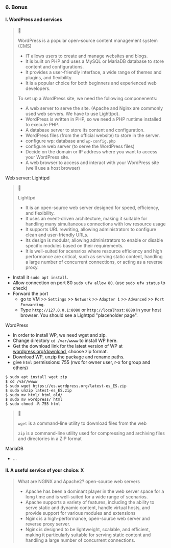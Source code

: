 ### 6. Bonus

#### I. WordPress and services

> 🌳
> 
> WordPress is a popular open-source content management system (CMS)
> - IT allows users to create and manage websites and blogs.
> - It is built on PHP and uses a MySQL or MariaDB database to store content and configurations.
> - It provides a user-friendly interface, a wide range of themes and plugins, and flexibility.
> - It is a popular choice for both beginners and experienced web developers.
>
> To set up a WordPress site, we need the following componenents:
> - A web server to serve the site. (Apache and Nginx are commonly used web servers. We have to use Lighttpd).
> - WordPress is written in PHP, so we need a PHP runtime installed to execute PHP.
> - A database server to store its content and configuration.
> - WordPress files (from the official website) to store in the server.
> - configure wp: database and `wp-config.php`
> - configure web server (to serve the WordPress files)
> - Decide on the domain or IP address where you want to access your WordPress site.
> - A web browser to access and interact with your WordPress site (we'll use a host browser)

Web server: Lighttpd
> 🌳
> 
> Lighttpd
> - It is an open-source web server designed for speed, efficiency, and flexibility.
> - It uses an event-driven architecture, making it suitable for handling many simultaneous connections with low resource usage
> - It supports URL rewriting, allowing administrators to configure clean and user-friendly URLs.
> - Its design is modular, allowing administrators to enable or disable specific modules based on their requirements.
> - It is well-suited for scenarios where resource efficiency and high performance are critical, such as serving static content, handling a large number of concurrent connections, or acting as a reverse proxy.  

- Install it `sudo apt install`.
- Allow connection on port 80 `sudo ufw allow 80`. (use `sudo ufw status` to check)
- Forward the port
  - go to VM >> `Settings` >> `Network` >> `Adapter 1` >> `Advanced` >> `Port Forwarding`.
  - Type `http://127.0.0.1:8080` or `http://localhost:8080` in your host browser. You should see a Lighttpd "placeholder page".
 
WordPress
- In order to install WP, we need wget and zip.
- Change directory `cd /var/wwww` to install WP here.
- Get the download link for the latest version of WP at [wordpress.org/download](https://wordpress.org/download/), choose zip format.
- Download WP, unzip the package and rename paths.
- give `html` permissions: 755 (rwx for owner user, r-x for group and others)
```
$ sudo apt install wget zip
$ cd /var/wwww
$ sudo wget https://es.wordpress.org/latest-es_ES.zip
$ sudo unzip latest-es_ES.zip
$ sudo mv html/ html_old/
$ sudo mv wordpress/ html
$ sudo chmod -R 755 html
```

> 🌳
> 
> `wget` is a command-line utility to download files from the web
>
> `zip` is a command-line utility used for compressing and archiving files and directories in a ZIP format

MariaDB
- ...

#### II. A useful service of your choice: X

> What are NGINX and Apache2?
> open-source web servers
> - Apache has been a dominant player in the web server space for a long time and is well-suited for a wide range of scenarios.
> - Apache supports a variety of features, including the ability to serve static and dynamic content, handle virtual hosts, and provide support for various modules and extensions
> - Nginx is a high-performance, open-source web server and reverse proxy server.
> - Nginx is designed to be lightweight, scalable, and efficient, making it particularly suitable for serving static content and handling a large number of concurrent connections.
